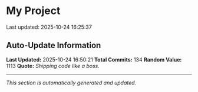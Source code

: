 # My Project


Last updated: 2025-10-24 16:25:37













































































































































































































































































































































































































































































































































## Auto-Update Information

**Last Updated:** 2025-10-24 16:50:21
**Total Commits:** 134
**Random Value:** 1113
**Quote:** _Shipping code like a boss._

---
_This section is automatically generated and updated._